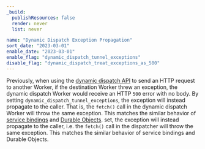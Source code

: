 ```yaml
---
_build:
  publishResources: false
  render: never
  list: never

name: "Dynamic Dispatch Exception Propagation"
sort_date: "2023-03-01"
enable_date: "2023-03-01"
enable_flag: "dynamic_dispatch_tunnel_exceptions"
disable_flag: "dynamic_dispatch_treat_exceptions_as_500"
---
```


Previously, when using the [dynamic dispatch API](/cloudflare-for-platforms/workers-for-platforms/get-started/dynamic-dispatch/) to send an HTTP request to another Worker, if the destination Worker threw an exception, the dynamic dispatch Worker would receive an HTTP `500` error with no body. By setting `dynamic_dispatch_tunnel_exceptions`, the exception will instead propagate to the caller. That is, the `fetch()` call in the dynamic dispatch Worker will throw the same exception. This matches the similar behavior of [service bindings](/workers/runtime-apis/service-bindings/#service-bindings) and [Durable Objects](/durable-objects/).
set, the exception will instead propagate to the caller, i.e. the `fetch()` call in the dispatcher
will throw the same exception. This matches the similar behavior of service bindings and Durable Objects.